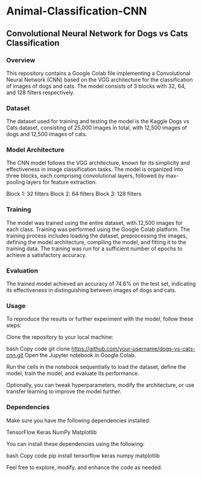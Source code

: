 # Animal-Classification-CNN
## Convolutional Neural Network for Dogs vs Cats Classification
### Overview
This repository contains a Google Colab file implementing a Convolutional Neural Network (CNN) based on the VGG architecture for the classification of images of dogs and cats. The model consists of 3 blocks with 32, 64, and 128 filters respectively.

### Dataset
The dataset used for training and testing the model is the Kaggle Dogs vs Cats dataset, consisting of 25,000 images in total, with 12,500 images of dogs and 12,500 images of cats.

### Model Architecture
The CNN model follows the VGG architecture, known for its simplicity and effectiveness in image classification tasks. The model is organized into three blocks, each comprising convolutional layers, followed by max-pooling layers for feature extraction.

Block 1: 32 filters
Block 2: 64 filters
Block 3: 128 filters

### Training
The model was trained using the entire dataset, with 12,500 images for each class. Training was performed using the Google Colab platform. The training process includes loading the dataset, preprocessing the images, defining the model architecture, compiling the model, and fitting it to the training data. The training was run for a sufficient number of epochs to achieve a satisfactory accuracy.

### Evaluation
The trained model achieved an accuracy of 74.6% on the test set, indicating its effectiveness in distinguishing between images of dogs and cats.

### Usage
To reproduce the results or further experiment with the model, follow these steps:

Clone the repository to your local machine:

bash
Copy code
git clone https://github.com/your-username/dogs-vs-cats-cnn.git
Open the Jupyter notebook in Google Colab.

Run the cells in the notebook sequentially to load the dataset, define the model, train the model, and evaluate its performance.

Optionally, you can tweak hyperparameters, modify the architecture, or use transfer learning to improve the model further.

### Dependencies
Make sure you have the following dependencies installed:

TensorFlow
Keras
NumPy
Matplotlib

You can install these dependencies using the following:

bash
Copy code
pip install tensorflow keras numpy matplotlib

Feel free to explore, modify, and enhance the code as needed.
